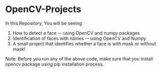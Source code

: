 # OpenCV-Projects

In this Repository, You will be seeing
  1. How to detect a face -- using OpenCV and numpy packages
  2. Identification of faces with names -- using OpenCV and Numpy
  3. A small project that identifies whether a face is with mask or without mask!
  
Note: Before you run any of the above code, make sure that you install opencv package using pip installation process.  
  
